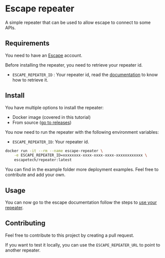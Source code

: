 # Escape repeater

A simple repeater that can be used to allow escape to connect to some APIs.

## Requirements

You need to have an [Escape](https://escape.tech) account.

Before installing the repeater, you need to retrieve your repeater id.

- `ESCAPE_REPEATER_ID` : Your repeater id, read the [documentation](https://docs.escape.tech/enterprise/repeater) to know how to retrieve it.

## Install

You have multiple options to install the repeater:

- Docker image (covered in this tutorial)
- From source ([go to releases](https://github.com/Escape-Technologies/repeater/releases/latest))

You now need to run the repeater with the following environment variables:

- `ESCAPE_REPEATER_ID`: Your repeater id.

```bash
docker run -it --rm --name escape-repeater \
    -e ESCAPE_REPEATER_ID=xxxxxxxx-xxxx-xxxx-xxxx-xxxxxxxxxxxx \
    escapetech/repeater:latest
```

You can find in the example folder more deployment examples.
Feel free to contribute and add your own.

## Usage

You can now go to the escape documentation follow the steps to [use your repeater](https://docs.escape.tech/enterprise/repeater).

## Contributing

Feel free to contribute to this project by creating a pull request.

If you want to test it locally, you can use the `ESCAPE_REPEATER_URL` to point to another repeater.

